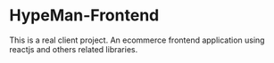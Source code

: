 # HypeMan-Frontend
This is a real client project. An ecommerce frontend application using reactjs and others related libraries.
